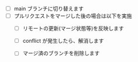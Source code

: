 - [ ] main ブランチに切り替えます
- [ ] プルリクエストをマージした後の場合は以下を実施
    - [ ] リモートの更新(マージ状態等)を反映します
    - [ ] conflict が発生したら、解消します
    - [ ] マージ済のブランチを削除します

